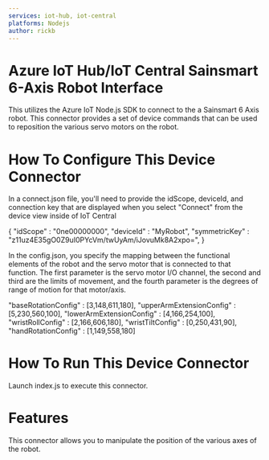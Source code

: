 ```yaml
---
services: iot-hub, iot-central
platforms: Nodejs
author: rickb
---
```


# Azure IoT Hub/IoT Central Sainsmart 6-Axis Robot Interface

This utilizes the Azure IoT Node.js SDK to connect to the a Sainsmart 6 Axis robot.  This connector provides a set of device commands that can be used to reposition the various servo motors on the robot.

# How To Configure This Device Connector

In a connect.json file, you'll need to provide the idScope, deviceId, and connection key that are displayed when you select "Connect" from the device view inside of IoT Central

{
    "idScope" : "0ne00000000",
    "deviceId" : "MyRobot",
    "symmetricKey" : "z11uz4E35gO0Z9uI0PYcVm/twUyAm/iJovuMk8A2xpo=",
}

In the config.json, you specify the mapping between the functional elements of the robot and the servo motor that is connected to that function.  The first parameter is the servo motor I/O channel, the second and third are the limits of movement, and the fourth parameter is the degrees of range of motion for that motor/axis.

  "baseRotationConfig" : [3,148,611,180],
  "upperArmExtensionConfig" : [5,230,560,100],
  "lowerArmExtensionConfig" : [4,166,254,100],
  "wristRollConfig" : [2,166,606,180],
  "wristTiltConfig" : [0,250,431,90],
  "handRotationConfig" : [1,149,558,180]

# How To Run This Device Connector 

Launch index.js to execute this connector.

# Features

This connector allows you to manipulate the position of the various axes of the robot.